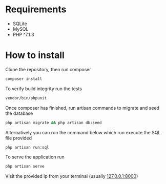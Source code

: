 # Requirements

* SQLite
* MySQL
* PHP ^7.1.3

# How to install

Clone the repository, then run composer

```bash
composer install
```

To verify build integrity run the tests

```bash
vendor/bin/phpunit
```

Once composer has finished, run artisan commands to migrate and seed the database

```bash
php artisan migrate && php artisan db:seed
```

Alternatively you can run the command below which run execute the SQL file provided

```bash
php artisan run:sql
```

To serve the application run

```bash
php artisan serve
```

Visit the provided ip from your terminal (usually [127.0.0.1:8000](http://127.0.0.1:8000))
